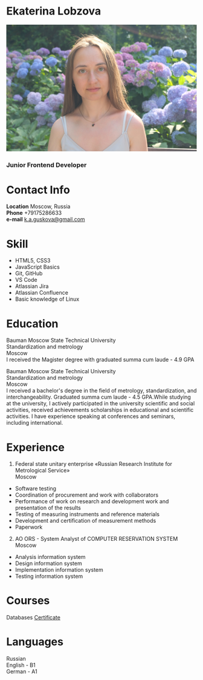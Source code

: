 # Ekaterina Lobzova
![Foto](https://github.com/KatrineA/rsschool-cv/blob/e59ca5ac09009516a834d553feb45c08b28c0107/DSCF2295.JPG)

### Junior Frontend Developer

# Contact Info

**Location** Moscow, Russia  
**Phone** +79175286633  
**e-mail** k.a.guskova@gmail.com

# Skill

* HTML5, CSS3
* JavaScript Basics
* Git, GitHub
* VS Code
* Atlassian Jira
* Atlassian Confluence
* Basic knowledge of Linux


# Education
Bauman Moscow State Technical University  
Standardization and metrology  
Moscow  
I received the Magister degree with graduated summa cum laude - 4.9 GPA  

Bauman Moscow State Technical University  
Standardization and metrology  
Moscow  
I received a bachelor's degree in the field of metrology, standardization, and interchangeability. Graduated summa cum laude - 4.5 GPA.While studying at the university, I actively participated in the university scientific and social activities, received achievements scholarships in educational and scientific activities. I have experience speaking at conferences and seminars, including international.

# Experience
1. Federal state unitary enterprise «Russian Research Institute for Metrological Service»  
Moscow  

* Software testing 
* Сoordination of procurement and work with collaborators 
* Performance of work on research and development work and presentation of the results 
* Testing of measuring instruments and reference materials 
* Development and certification of measurement methods 
* Paperwork

2. AO ORS - System Analyst of COMPUTER RESERVATION SYSTEM  
Moscow  

* Analysis information system
* Design information system
* Implementation information system
* Testing information system


# Courses
Databases
[Certificate](https://coursera.org/share/a6bc853afa8ee08be729c4b47429a385)

# Languages
Russian  
English - B1  
German - A1  
